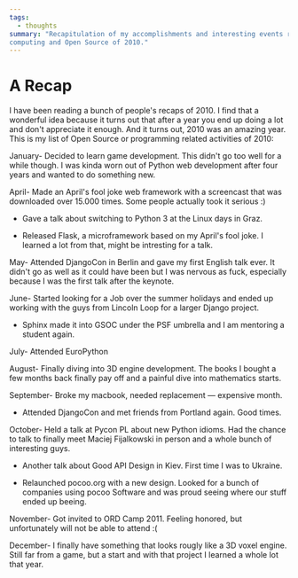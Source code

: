 ```yaml
---
tags:
  - thoughts
summary: "Recapitulation of my accomplishments and interesting events related to
computing and Open Source of 2010."
---
```


# A Recap

I have been reading a bunch of people's recaps of 2010.  I find that a
wonderful idea because it turns out that after a year you end up doing a
lot and don't appreciate it enough.  And it turns out, 2010 was an amazing
year.  This is my list of Open Source or programming related activities of
2010:

January- Decided to learn game development.  This didn't go too well for a
while though.  I was kinda worn out of Python web development
after four years and wanted to do something new.

April- Made an April's fool joke web framework with a screencast that was
downloaded over 15.000 times.  Some people actually took it serious :)

- Gave a talk about switching to Python 3 at the Linux days in Graz.

- Released Flask, a microframework based on my April's fool joke.  I
learned a lot from that, might be intresting for a talk.

May- Attended DjangoCon in Berlin and gave my first English talk ever.
It didn't go as well as it could have been but I was nervous
as fuck, especially because I was the first talk after the
keynote.

June- Started looking for a Job over the summer holidays and ended up
working with the guys from Lincoln Loop for a larger Django
project.

- Sphinx made it into GSOC under the PSF umbrella and I am mentoring
a student again.

July- Attended EuroPython

August- Finally diving into 3D engine development.  The books I bought a
few months back finally pay off and a painful dive into
mathematics starts.

September- Broke my macbook, needed replacement — expensive month.

- Attended DjangoCon and met friends from Portland again.  Good
times.

October- Held a talk at Pycon PL about new Python idioms.  Had the chance
to talk to finally meet Maciej Fijalkowski in person and a whole
bunch of interesting guys.

- Another talk about Good API Design in Kiev.  First time I was to
Ukraine.

- Relaunched pocoo.org with a new design.  Looked for a bunch of
companies using pocoo Software and was proud seeing where our
stuff ended up beeing.

November- Got invited to ORD Camp 2011.  Feeling honored, but unfortunately
will not be able to attend :(

December- I finally have something that looks rougly like a 3D voxel engine.
Still far from a game, but a start and with that project I learned
a whole lot that year.

